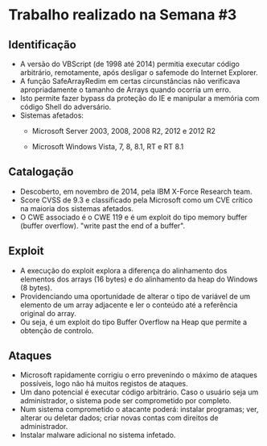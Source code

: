 # Trabalho realizado na Semana #3

## Identificação

- A versão do VBScript (de 1998 até 2014) permitia executar código arbitrário, remotamente, após desligar o safemode do Internet Explorer. 
- A função SafeArrayRedim em certas circunstâncias não verificava apropriadamente o tamanho de Arrays quando ocorria um erro. 
- Isto permite fazer bypass da proteção do IE e manipular a memória com código Shell do adversário. 
- Sistemas afetados:
    - Microsoft Server 2003, 2008, 2008 R2, 2012 e 2012 R2		 

    - Microsoft Windows Vista, 7, 8, 8.1, RT e RT 8.1 

## Catalogação

- Descoberto, em novembro de 2014, pela IBM X-Force Research team. 
- Score CVSS de 9.3 e classificado pela Microsoft como um CVE crítico na maioria dos sistemas afetados. 
- O CWE associado é o CWE 119 e é um exploit do tipo memory buffer (buffer overflow). "write past the end of a buffer". 

## Exploit

- A execução do exploit explora a diferença do alinhamento dos elementos dos arrays (16 bytes) e do alinhamento da heap do Windows (8 bytes). 
- Providenciando uma oportunidade de alterar o tipo de variável de um elemento de um array adjacente e ler o conteúdo até a referência original do array.
- Ou seja, é um exploit do tipo Buffer Overflow na Heap que permite a obtenção de controlo. 

## Ataques

- Microsoft rapidamente corrigiu o erro prevenindo o máximo de ataques possíveis, logo não há muitos registos de ataques. 
- Um dano potencial é executar código arbitrário. Caso o usuário seja um administrador, o sistema pode ser comprometido por completo. 
- Num sistema comprometido o atacante poderá: instalar programas; ver, alterar ou deletar dados; criar novas contas com direitos de administrador. 
- Instalar malware adicional no sistema infetado. 
